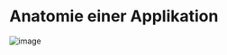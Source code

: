 # Anatomie einer Applikation 

![image](https://github.com/user-attachments/assets/08f36eb5-a145-4fb6-b182-4ccc744eca0f)
